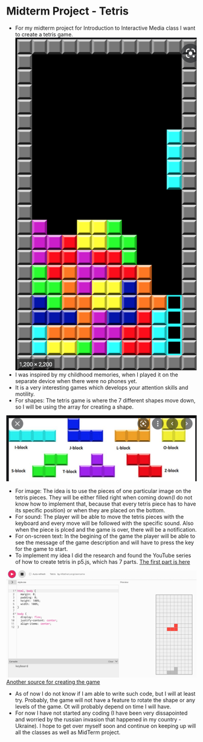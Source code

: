 # Midterm Project - Tetris
* For my midterm project for Introduction to Interactive Media class I want to create a tetris game.
![Example of the game](https://github.com/lizadat/Intro_to_IM/blob/76c84db182443ca42269a9df03cea921b0f075b9/MidTerm_P/GameExample.png)
* I was inspired by my childhood memories, when I played it on the separate device when there were no phones yet.
* It is a very interesting games which develops your attention skills and motility.
* For shapes: The tetris game is where the 7 different shapes move down, so I will be using the array for creating a shape.

![How the shapes in tetris look like](https://github.com/lizadat/Intro_to_IM/blob/bc499a9d7ff83fc0d797d8ec9207f582b1b87826/MidTerm_P/TetrisShapes.png)
* For image: The idea is to use the pieces of one particular image on the tetris pieces. They will be either filled right when coming down(I do not know how to implement that, because that every tetris piece has to have its specific position) or when they are placed on the bottom.
* For sound: The player will be able to move the tetris pieces with the keyboard and every move will be followed with the specific sound. Also when the piece is plced and the game is over, there will be a notification.
* For on-screen text: In the begining of the game the player will be able to see the message of the game description and will have to press the key for the game to start.
* To implement my idea I did the research and found the YouTube series of how to create tetris in p5.js, which has 7 parts. 
[The first part is here](https://www.youtube.com/watch?v=Wcb0_Q9r6i4)

![One more example on how to create tetris](https://github.com/lizadat/Intro_to_IM/blob/f5746fcb9f2ab0e7c5b41bea55c65ab121b3284a/MidTerm_P/Short_example_for_tetris.png)
[Another source for creating the game](https://github.com/nnxa/tetris)

* As of now I do not know if I am able to write such code, but I will at least try. Probably, the game will not have a feature to rotate the shape or any levels of the game. Ot will probably depend on time I will have.
* For now I have not started any coding (I have been very dissapointed and worried by the russian invasion that happened in my country - Ukraine). I hope to get over myself soon and continue on keeping up will all the classes as well as MidTerm project.
